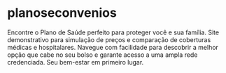 # planoseconvenios
Encontre o Plano de Saúde perfeito para proteger você e sua família. Site demonstrativo para simulação de preços e comparação de coberturas médicas e hospitalares. Navegue com facilidade para descobrir a melhor opção que cabe no seu bolso e garante acesso a uma ampla rede credenciada. Seu bem-estar em primeiro lugar.
